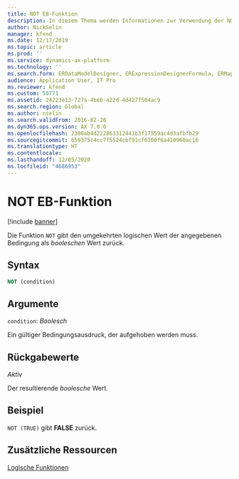 ```yaml
---
title: NOT EB-Funktion
description: In diesem Thema werden Informationen zur Verwendung der NOT-Funktion bei der elektronischen Berichterstellung (EB) bereitgestellt.
author: NickSelin
manager: kfend
ms.date: 12/17/2019
ms.topic: article
ms.prod: ''
ms.service: dynamics-ax-platform
ms.technology: ''
ms.search.form: ERDataModelDesigner, ERExpressionDesignerFormula, ERMappedFormatDesigner, ERModelMappingDesigner
audience: Application User, IT Pro
ms.reviewer: kfend
ms.custom: 58771
ms.assetid: 24223e13-727a-4be6-a22d-4d427f504ac9
ms.search.region: Global
ms.author: nselin
ms.search.validFrom: 2016-02-28
ms.dyn365.ops.version: AX 7.0.0
ms.openlocfilehash: 2308ab4d222863312441b3f17559ac4d3afbfb29
ms.sourcegitcommit: 659375c4cc7f5524cbf91cf6160f6a410960ac16
ms.translationtype: HT
ms.contentlocale: 
ms.lasthandoff: 12/05/2020
ms.locfileid: "4686953"
---
```

# <a name="not-er-function"></a>NOT EB-Funktion

[!include [banner](../includes/banner.md)]

Die Funktion `NOT` gibt den umgekehrten logischen Wert der angegebenen Bedingung als *booleschen* Wert zurück.

## <a name="syntax"></a>Syntax

```vb
NOT (condition)
```

## <a name="arguments"></a>Argumente

`condition`: *Boolesch*

Ein gültiger Bedingungsausdruck, der aufgehoben werden muss.

## <a name="return-values"></a>Rückgabewerte

*Aktiv*

Der resultierende *boolesche* Wert.

## <a name="example"></a>Beispiel

`NOT (TRUE)` gibt **FALSE** zurück.

## <a name="additional-resources"></a>Zusätzliche Ressourcen

[Logische Funktionen](er-functions-category-logical.md)

